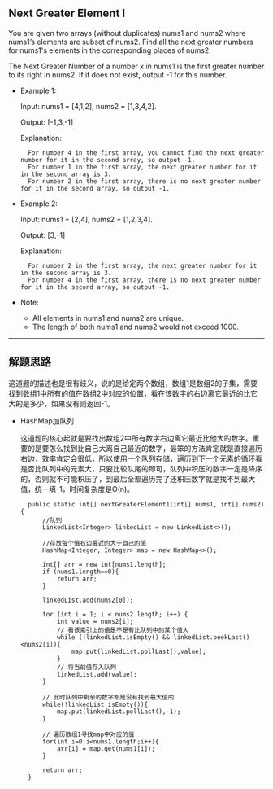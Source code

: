 ## Next Greater Element I

You are given two arrays (without duplicates) nums1 and nums2 where nums1’s elements are subset of nums2. Find all the next greater numbers for nums1's elements in the corresponding places of nums2.

The Next Greater Number of a number x in nums1 is the first greater number to its right in nums2. If it does not exist, output -1 for this number.

- Example 1:

  Input: nums1 = [4,1,2], nums2 = [1,3,4,2].

  Output: [-1,3,-1]

  Explanation:
  ```
    For number 4 in the first array, you cannot find the next greater number for it in the second array, so output -1.
    For number 1 in the first array, the next greater number for it in the second array is 3.
    For number 2 in the first array, there is no next greater number for it in the second array, so output -1.
  ```

- Example 2:

  Input: nums1 = [2,4], nums2 = [1,2,3,4].

  Output: [3,-1]

  Explanation:
  ```  
    For number 2 in the first array, the next greater number for it in the second array is 3.
    For number 4 in the first array, there is no next greater number for it in the second array, so output -1.
  ```

- Note:
  - All elements in nums1 and nums2 are unique.
  - The length of both nums1 and nums2 would not exceed 1000.
---

## 解题思路

这道题的描述也是很有歧义，说的是给定两个数组，数组1是数组2的子集，需要找到数组1中所有的值在数组2中对应的位置，看在该数字的右边离它最近的比它大的是多少，如果没有则返回-1。

- HashMap加队列

  这道题的核心起就是要找出数组2中所有数字右边离它最近比他大的数字。重要的是要怎么找到比自己大离自己最近的数字，最笨的方法肯定就是直接遍历右边，效率肯定会很低，所以使用一个队列存储，遍历到下一个元素的循环看是否比队列中的元素大，只要比较队尾的即可，队列中积压的数字一定是降序的，否则就不可能积压了，到最后全都遍历完了还积压数字就是找不到最大值，统一填-1，时间复杂度是O(n)。

  ```
    public static int[] nextGreaterElement1(int[] nums1, int[] nums2) {
        //队列
        LinkedList<Integer> linkedList = new LinkedList<>();

        //存放每个值右边最近的大于自己的值
        HashMap<Integer, Integer> map = new HashMap<>();

        int[] arr = new int[nums1.length];
        if (nums1.length==0){
            return arr;
        }

        linkedList.add(nums2[0]);

        for (int i = 1; i < nums2.length; i++) {
            int value = nums2[i];
            // 看该索引上的值是不是有比队列中的某个值大
            while (!linkedList.isEmpty() && linkedList.peekLast()<nums2[i]){
                map.put(linkedList.pollLast(),value);
            }
            // 将当前值存入队列
            linkedList.add(value);
        }

        // 此时队列中剩余的数字都是没有找到最大值的
        while(!linkedList.isEmpty()){
            map.put(linkedList.pollLast(),-1);
        }

        // 遍历数组1寻找map中对应的值
        for(int i=0;i<nums1.length;i++){
            arr[i] = map.get(nums1[i]);
        }

        return arr;
    }
  ```

